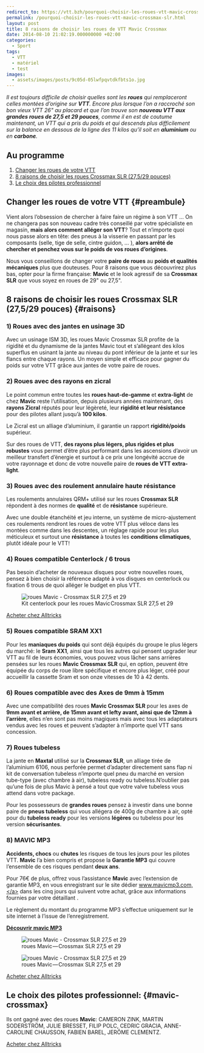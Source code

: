 ```yaml
---
redirect_to: https://vtt.bzh/pourquoi-choisir-les-roues-vtt-mavic-crossmax-slr.html
permalink: /pourquoi-choisir-les-roues-vtt-mavic-crossmax-slr.html
layout: post
title: 8 raisons de choisir les roues de VTT Mavic Crossmax
date: 2014-08-10 21:02:19.000000000 +02:00
categories:
  - Sport
tags:
  - VTT
  - matériel
  - test
images:
  - assets/images/posts/9c05d-05lwfpqvtdkfbts1o.jpg
---
```


<em>Il est toujours difficile de choisir quelles sont les <strong>roues</strong> qui remplaceront celles montées d’origine sur <strong>VTT</strong>. Encore plus lorsque l’on a raccroché son bon vieux VTT 26" au placard et que l’on trouve son <strong>nouveau VTT aux grandes roues de 27,5 et 29 pouces</strong>, comme il en est de coutume maintenant, un VTT qui a pris du poids et qui descends plus difficilement sur la balance en dessous de la ligne des 11 kilos qu’il soit en <strong>aluminium</strong> ou en <strong>carbone</strong>.</em>

## Au programme

1. [Changer les roues de votre VTT](#preambule)
2. [8 raisons de choisir les roues Crossmax SLR (27,5/29 pouces)](#raisons)
3. [Le choix des pilotes professionnel](#mavic-crossmax)

## Changer les roues de votre VTT {#preambule}

Vient alors l’obsession de chercher à faire faire un régime à son VTT … On ne changera pas son nouveau cadre très conseillé par votre spécialiste en magasin, <strong>mais alors comment alléger son VTT</strong>? Tout et n’importe quoi nous passe alors en tête: des pneus à la visserie en passant par les composants (selle, tige de selle, cintre guidon, … ), <strong>alors arrêté de chercher et penchez vous sur le poids de vos roues d’origines</strong>.

Nous vous conseillons de changer votre <strong>paire de roues</strong> au <strong>poids et qualités mécaniques</strong> plus que douteuses. Pour 8 raisons que vous découvrirez plus bas, opter pour la firme française: <strong>Mavic</strong> et le look agressif de sa <strong>Crossmax SLR</strong> que vous soyez en roues de 29" ou 27,5".

## 8 raisons de choisir les roues Crossmax SLR (27,5/29 pouces) {#raisons}

### 1) Roues avec des jantes en usinage 3D

Avec un usinage ISM 3D, les roues Mavic Crossmax SLR profite de la rigidité et du dynamisme de la jantes Mavic tout et s’allégeant des kilos superflus en usinant la jante au niveau du pont inférieur de la jante et sur les flancs entre chaque rayons. Un moyen simple et efficace pour gagner du poids sur votre VTT grâce aux jantes de votre paire de roues.

### 2) Roues avec des rayons en zicral

Le point commun entre toutes les <strong>roues haut-de-gamme</strong> et <strong>extra-light</strong> de chez <strong>Mavic</strong> reste l’utilisation, depuis plusieurs années maintenant, des <strong>rayons Zicral</strong> réputés pour leur légèreté, leur <strong>rigidité et leur résistance</strong> pour des pilotes allant jusqu’à <strong>100 kilos</strong>.

Le Zicral est un alliage d’aluminium, il garantie un rapport <strong>rigidité/poids</strong> supérieur.

Sur des roues de VTT, <strong>des rayons plus légers, plus rigides et plus robustes</strong> vous permet d’être plus performant dans les ascensions d’avoir un meilleur transfert d’énergie et surtout à ce prix une longévité accrue de votre rayonnage et donc de votre nouvelle paire de <strong>roues de VTT extra-light</strong>.

### 3) Roues avec des roulement annulaire haute résistance

Les roulements annulaires QRM+ utilisé sur les roues <strong>Crossmax SLR</strong> répondent à des normes de <strong>qualité</strong> et de <strong>résistance</strong> supérieure.

Avec une double étanchéité et jeu interne, un système de micro-ajustement ces roulements rendront les roues de votre VTT plus véloce dans les montées comme dans les descentes, un réglage rapide pour les plus méticuleux et surtout une <strong>résistance</strong> à toutes les <strong>conditions climatiques</strong>, plutôt idéale pour le VTT!

### 4) Roues compatible Centerlock / 6 trous

Pas besoin d’acheter de nouveaux disques pour votre nouvelles roues, pensez à bien choisir la référence adapté à vos disques en centerlock ou fixation 6 trous de quoi alléger le budget en plus VTT.

<figure class="wp-caption">
	<img alt="roues Mavic - Crossmax SLR 27,5 et 29" src="{{ site.url }}/assets/images/posts/3a462-02vut69yj9so5bft.jpg" />
	<figcaption class="wp-caption-text">Kit centerlock pour les roues Mavic Crossmax SLR 27,5 et 29</figcaption>
</figure>
<a href="http://track.effiliation.com/servlet/effi.redir?id_compteur=12855409&amp;url=https://www.alltricks.fr/Acheter/roues%2BMavic%2BCrossmax" target="_blank" rel="nofollow" class="btn btn-outline-primary text-center">Acheter chez Alltricks</a>

### 5) Roues compatible SRAM XX1

Pour les <strong>maniaques du poids</strong> qui sont déjà équipés du groupe le plus légers du marché: le <strong>Sram XX1</strong>, ainsi que tous les autres qui pensent upgrader leur VTT au fil de leurs économies, vous pouvez vous lâcher sans arrières pensées sur les roues <strong>Mavic</strong> <strong>Crossmax SLR</strong> qui, en option, peuvent être équipée du corps de roue libre spécifique et encore plus léger, créé pour accueillir la cassette Sram et son onze vitesses de 10 à 42 dents.

### 6) Roues compatible avec des Axes de 9mm à 15mm

Avec une compatibilité des roues <strong>Mavic Crossmax SLR</strong> pour les axes de <strong>9mm avant et arrière, de 15mm avant et lefty avant, ainsi que de 12mm à l’arrière</strong>, elles n’en sont pas moins magiques mais avec tous les adaptateurs vendus avec les roues et peuvent s’adapter à n’importe quel VTT sans concession.

### 7) Roues tubeless

La jante en <strong>Maxtal</strong> utilisé sur la <strong>Crossmax SLR</strong>, un alliage tirée de l’aluminium 6106, nous perforée permet d’adapter directement sans flap ni kit de conversation tubeless n’importe quel pneu du marché en version tube-type (avec chambre à air), tubeless ready ou tubeless.N’oublier pas qu’une fois de plus Mavic à pensé a tout que votre valve tubeless vous attend dans votre package.

Pour les possesseurs de <strong>grandes roues</strong> pensez à investir dans une bonne paire de <strong>pneus tubeless</strong> qui vous allégera de 400g de chambre à air, opté pour du <strong>tubeless ready</strong> pour les versions <strong>légères</strong> ou tubeless pour les version <strong>sécurisantes</strong>.

### 8) MAVIC MP3

<strong>Accidents, chocs</strong> ou <strong>chutes</strong> les risques de tous les jours pour les pilotes VTT. <strong>Mavic</strong> l’a bien compris et propose la <strong>Garantie MP3</strong> qui couvre l’ensemble de ces risques pendant <strong>deux ans</strong>.

Pour 76€ de plus, offrez vous l’assistance <strong>Mavic</strong> avec l’extension de garantie MP3, en vous enregistrant sur le site dédier <a href="http://www.mavicmp3.com," target="_blank" rel="nofollow">www.mavicmp3.com,</a> dans les cinq jours qui suivent votre achat, grâce aux informations fournies par votre détaillant .

Le règlement du montant du programme MP3 s’effectue uniquement sur le site internet à l’issue de l’enregistrement.

<a href="http://www.mavic-mp3.com/choose_language.php?storeid=5" title="mavic MP3" target="_blank" rel="nofollow" class="btn btn-outline-primary text-center"><strong>Découvrir mavic MP3</strong></a>

<figure class="wp-caption">
	<img alt="roues Mavic - Crossmax SLR 27,5 et 29" src="{{ site.url }}/assets/images/posts/51377-0z7xebg9vspdxjeus.jpg" />
	<figcaption class="wp-caption-text">roues Mavic — Crossmax SLR 27,5 et 29</figcaption>
</figure>

<figure class="wp-caption">
	<img alt="roues Mavic - Crossmax SLR 27,5 et 29" src="{{ site.url }}/assets/images/posts/63a64-0eomemo8zjuvqnhxk.jpg" />
	<figcaption class="wp-caption-text">roues Mavic — Crossmax SLR 27,5 et 29</figcaption>
</figure>

<a href="http://track.effiliation.com/servlet/effi.redir?id_compteur=12855409&amp;url=https://www.alltricks.fr/Acheter/roues%2BMavic%2BCrossmax" target="_blank" rel="nofollow" class="btn btn-outline-primary text-center">Acheter chez Alltricks</a>

## Le choix des pilotes professionnel: {#mavic-crossmax}

Ils ont gagné avec des roues <strong>Mavic</strong>: CAMERON ZINK, MARTIN SODERSTRÖM, JULIE BRESSET, FILIP POLC, CEDRIC GRACIA, ANNE-CAROLINE CHAUSSON, FABIEN BAREL, JERÔME CLEMENTZ.

<a href="http://track.effiliation.com/servlet/effi.redir?id_compteur=12855409&amp;url=https://www.alltricks.fr/Acheter/roues%2BMavic%2BCrossmax" target="_blank" rel="nofollow" class="btn btn-outline-primary text-center">Acheter chez Alltricks</a>
